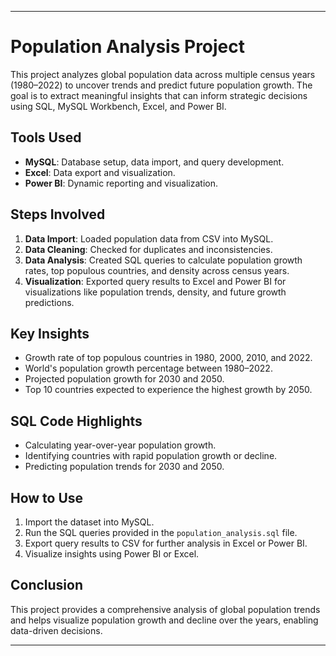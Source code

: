 





---

# Population Analysis Project

This project analyzes global population data across multiple census years (1980–2022) to uncover trends and predict future population growth. The goal is to extract meaningful insights that can inform strategic decisions using SQL, MySQL Workbench, Excel, and Power BI.

## Tools Used
- **MySQL**: Database setup, data import, and query development.
- **Excel**: Data export and visualization.
- **Power BI**: Dynamic reporting and visualization.

## Steps Involved
1. **Data Import**: Loaded population data from CSV into MySQL.
2. **Data Cleaning**: Checked for duplicates and inconsistencies.
3. **Data Analysis**: Created SQL queries to calculate population growth rates, top populous countries, and density across census years.
4. **Visualization**: Exported query results to Excel and Power BI for visualizations like population trends, density, and future growth predictions.

## Key Insights
- Growth rate of top populous countries in 1980, 2000, 2010, and 2022.
- World's population growth percentage between 1980–2022.
- Projected population growth for 2030 and 2050.
- Top 10 countries expected to experience the highest growth by 2050.

## SQL Code Highlights
- Calculating year-over-year population growth.
- Identifying countries with rapid population growth or decline.
- Predicting population trends for 2030 and 2050.

## How to Use
1. Import the dataset into MySQL.
2. Run the SQL queries provided in the `population_analysis.sql` file.
3. Export query results to CSV for further analysis in Excel or Power BI.
4. Visualize insights using Power BI or Excel.

## Conclusion
This project provides a comprehensive analysis of global population trends and helps visualize population growth and decline over the years, enabling data-driven decisions.

---

